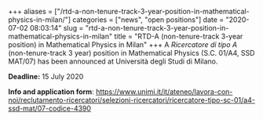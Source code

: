 +++
aliases = ["/rtd-a-non-tenure-track-3-year-position-in-mathematical-physics-in-milan/"]
categories = ["news", "open positions"]
date = "2020-07-02 08:03:14"
slug = "rtd-a-non-tenure-track-3-year-position-in-mathematical-physics-in-milan"
title = "RTD-A (non-tenure-track 3-year position) in Mathematical Physics in Milan"
+++
A *Ricercatore di tipo A* (non-tenure-track 3 year) position in
Mathematical Physics (S.C. 01/A4, SSD MAT/07) has been announced at
Università degli Studi di Milano.

**Deadline:** 15 July 2020

**Info and application form**:
<https://www.unimi.it/it/ateneo/lavora-con-noi/reclutamento-ricercatori/selezioni-ricercatori/ricercatore-tipo-sc-01/a4-ssd-mat/07-codice-4390>
